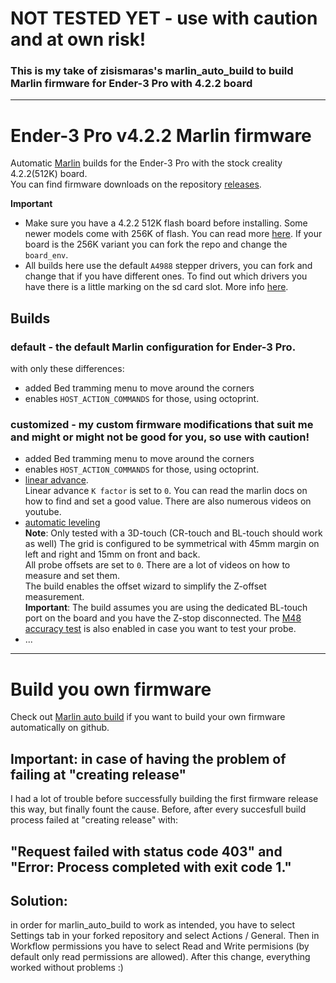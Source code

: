 # NOT TESTED YET - use with caution and at own risk!
### This is my take of zisismaras's marlin_auto_build to build Marlin firmware for Ender-3 Pro with 4.2.2 board

_____
# Ender-3 Pro v4.2.2 Marlin firmware

Automatic [Marlin](https://github.com/MarlinFirmware/Marlin) builds for the Ender-3 Pro with the stock creality 4.2.2(512K) board.  
You can find firmware downloads on the repository [releases](https://github.com/KamensekD/Ender-3-PRO-v4.2.2_Marlin-firmware/releases).  

**Important**
* Make sure you have a 4.2.2 512K flash board before installing. Some newer models come with 256K of flash. You can read more [here](https://github.com/MarlinFirmware/Marlin/issues/23596). If your board is the 256K variant you can fork the repo and change the `board_env`.
* All builds here use the default `A4988` stepper drivers, you can fork and change that if you have different ones. To find out which drivers you have there is a little marking on the sd card slot. More info [here](https://github.com/MarlinFirmware/Configurations/pull/633#issuecomment-995206382).

## Builds

### default - the default Marlin configuration for Ender-3 Pro.
with only these differences:
- added Bed tramming menu to move around the corners
- enables `HOST_ACTION_COMMANDS` for those, using octoprint.


### customized - my custom firmware modifications that suit me and might or might not be good for you, so use with caution!
- added Bed tramming menu to move around the corners
- enables `HOST_ACTION_COMMANDS` for those, using octoprint.
- [linear advance](https://marlinfw.org/docs/features/lin_advance.html).     
Linear advance `K factor` is set to `0`. You can read the marlin docs on how to find and set a good value. There are also numerous videos on youtube.  
- [automatic leveling](https://marlinfw.org/docs/gcode/G029-abl-bilinear.html)  
**Note**: Only tested with a 3D-touch (CR-touch and BL-touch should work as well)
The grid is configured to be symmetrical with 45mm margin on left and right and 15mm on front and back.  
All probe offsets are set to `0`. There are a lot of videos on how to measure and set them.  
The build enables the offset wizard to simplify the Z-offset measurement.  
**Important**: The build assumes you are using the dedicated BL-touch port on the board and you have the Z-stop disconnected.
The [M48 accuracy test](https://marlinfw.org/docs/gcode/M048.html) is also enabled in case you want to test your probe.
- ...

_____
# Build you own firmware

Check out [Marlin auto build](https://github.com/zisismaras/marlin_auto_build) if you want to build your own firmware automatically on github.

## Important: in case of having the problem of failing at "creating release"
I had a lot of trouble before successfully building the first firmware release this way, but finally fount the cause.
Before, after every succesfull build process failed at "creating release" with:
## "Request failed with status code 403" and "Error: Process completed with exit code 1."
## Solution:
in order for marlin_auto_build to work as intended, you have to select Settings tab in your forked repository and select Actions / General. Then in Workflow permissions you have to select Read and Write permisions (by default only read permissions are allowed). After this change, everything worked without problems :)
